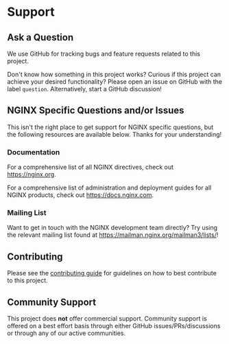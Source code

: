 # Support

## Ask a Question

We use GitHub for tracking bugs and feature requests related to this project.

Don't know how something in this project works? Curious if this project can achieve your desired functionality? Please open an issue on GitHub with the label `question`. Alternatively, start a GitHub discussion!

## NGINX Specific Questions and/or Issues

This isn't the right place to get support for NGINX specific questions, but the following resources are available below. Thanks for your understanding!

<!--
To be replaced with Discourse

### Community Slack

We have a community [Slack](https://nginxcommunity.slack.com/)!

If you are not a member, click [here](https://community.nginx.org/joinslack) to sign up. (Let us know if the link does not seem to be working at <nginx-oss-community@f5.com>!)

Once you join, check out the `#beginner-questions` and `nginx-users` channels :)
-->

### Documentation

For a comprehensive list of all NGINX directives, check out <https://nginx.org>.

For a comprehensive list of administration and deployment guides for all NGINX products, check out <https://docs.nginx.com>.

### Mailing List

Want to get in touch with the NGINX development team directly? Try using the relevant mailing list found at <https://mailman.nginx.org/mailman3/lists/>!

## Contributing

Please see the [contributing guide](/CONTRIBUTING.md) for guidelines on how to best contribute to this project.

<!-- ## Commercial Support

Commercial support for this project may be available. Please get in touch with [NGINX sales](https://www.f5.com/products/get-f5/) or check your contract details for more information! -->

## Community Support

This project does **not** offer commercial support. Community support is offered on a best effort basis through either GitHub issues/PRs/discussions or through any of our active communities.
